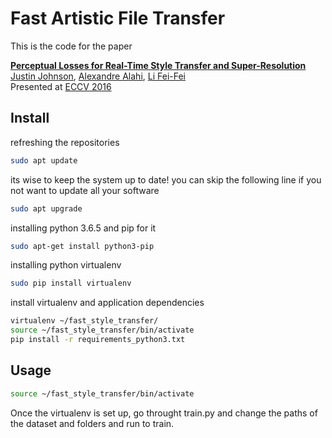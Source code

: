 # Fast Artistic File Transfer

This is the code for the paper

**[Perceptual Losses for Real-Time Style Transfer and Super-Resolution](http://cs.stanford.edu/people/jcjohns/eccv16/)**
<br>
[Justin Johnson](http://cs.stanford.edu/people/jcjohns/),
[Alexandre Alahi](http://web.stanford.edu/~alahi/),
[Li Fei-Fei](http://vision.stanford.edu/feifeili/)
<br>
Presented at [ECCV 2016](http://www.eccv2016.org/)



## Install

refreshing the repositories
```sh
sudo apt update
```

its wise to keep the system up to date! you can skip the following line if you not want to update all your software
```sh
sudo apt upgrade
```

installing python 3.6.5 and pip for it
```sh
sudo apt-get install python3-pip
```
installing python virtualenv
```sh
sudo pip install virtualenv
```

install virtualenv and application dependencies
```sh
virtualenv ~/fast_style_transfer/
source ~/fast_style_transfer/bin/activate
pip install -r requirements_python3.txt
```


## Usage

```sh
source ~/fast_style_transfer/bin/activate

``` 	

Once the virtualenv is set up, go throught train.py and change the paths of the dataset and folders and run to train.
